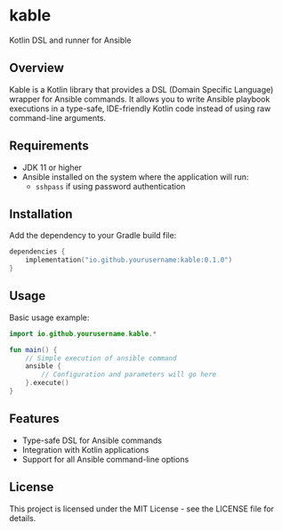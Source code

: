 # kable

Kotlin DSL and runner for Ansible

## Overview

Kable is a Kotlin library that provides a DSL (Domain Specific Language) wrapper for Ansible commands. It allows you to write Ansible playbook executions in a type-safe, IDE-friendly Kotlin code instead of using raw command-line arguments.

## Requirements

- JDK 11 or higher
- Ansible installed on the system where the application will run:
  - `sshpass` if using password authentication

## Installation

Add the dependency to your Gradle build file:

```kotlin
dependencies {
    implementation("io.github.yourusername:kable:0.1.0")
}
```

## Usage

Basic usage example:

```kotlin
import io.github.yourusername.kable.*

fun main() {
    // Simple execution of ansible command
    ansible {
        // Configuration and parameters will go here
    }.execute()
}
```

## Features

- Type-safe DSL for Ansible commands
- Integration with Kotlin applications
- Support for all Ansible command-line options

## License

This project is licensed under the MIT License - see the LICENSE file for details.
